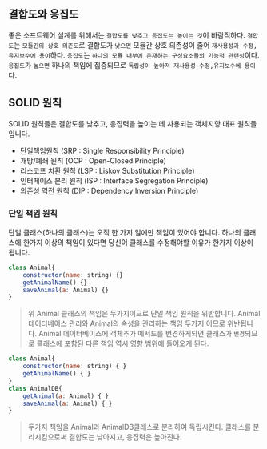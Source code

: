 ## 결합도와 응집도

좋은 소프트웨어 설계를 위해서는 `결합도를 낮추고 응집도는 높이는 것`이 바람직하다.
`결합도`는 `모듈간의 상호 의존도`로 결합도가 `낮으면` 모듈간 상호 의존성이 줄어 `재사용성과 수정,유지보수에 용이`하다.
`응집도`는 `하나의 모듈 내부에 존재하는 구성요소들의 기능적 관련성`이다.
`응집도`가 `높으면` 하나의 책임에 집중되므로 `독립성이 높아져 재사용성 수정,유지보수에 용이`다.

## SOLID 원칙

SOLID 원칙들은 결합도를 낮추고, 응집력을 높이는 데 사용되는 객체지향 대표 원칙들입니다.

- 단일책임원칙 (SRP : Single Responsibility Principle)
- 개방/폐쇄 원칙 (OCP : Open-Closed Principle)
- 리스코프 치환 원칙 (LSP : Liskov Substitution Principle)
- 인터페이스 분리 원칙 (ISP : Interface Segregation Principle)
- 의존성 역전 원칙 (DIP : Dependency Inversion Principle)

### 단일 책임 원칙

단일 클래스(하나의 클래스)는 오직 한 가지 일에만 책임이 있어야 합니다.
하나의 클래스에 한가지 이상의 책임이 있다면 당신이 클래스를 수정해야할 이유가 한가지 이상이 됩니다.


```javascript
class Animal{
    constructor(name: string) {}
    getAnimalName() {}
    saveAnimal(a: Animal) {}
}
```

> 위 Animal 클래스의 책임은 두가지이므로 단일 책임 원칙을 위반합니다.
> Animal 데이터베이스 관리와 Animal의 속성을 관리하는 책임 두가지 이므로 위반됩니다.
> Animal 데이터베이스에 객체추가 메서드를 변경하게되면 클래스가 `변경`되므로 클래스에 포함된 다른 책임 역시 영향 범위에 들어오게 된다.

```javascript
class Animal{
    constructor(name: string) { }
    getAnimalName() { }
}
class AnimalDB{
    getAnimal(a: Animal) { }
    saveAnimal(a: Animal) { }
}
```

> 두가지 책임을 Animal과 AnimalDB클래스로 분리하여 독립시킨다.
> 클래스를 분리시킴으로써 결합도는 낮아지고, 응집력은 높아진다.

